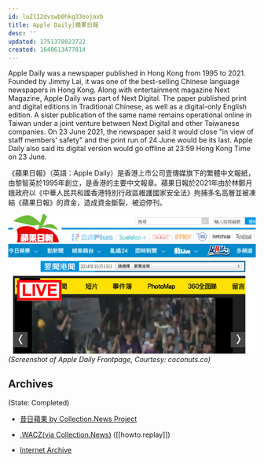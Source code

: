 ```yaml
---
id: lu2l12dvswb0hkg33eojaxb
title: Apple Daily|蘋果日報
desc: ''
updated: 1751378023722
created: 1648613477814
---
```


>
Apple Daily was a newspaper published in Hong Kong from 1995 to 2021. Founded by Jimmy Lai, it was one of the best-selling Chinese language newspapers in Hong Kong. Along with entertainment magazine Next Magazine, Apple Daily was part of Next Digital. The paper published print and digital editions in Traditional Chinese, as well as a digital-only English edition. A sister publication of the same name remains operational online in Taiwan under a joint venture between Next Digital and other Taiwanese companies.
On 23 June 2021, the newspaper said it would close "in view of staff members' safety" and the print run of 24 June would be its last. Apple Daily also said its digital version would go offline at 23:59 Hong Kong Time on 23 June.

《蘋果日報》（英語：Apple Daily）是香港上市公司壹傳媒旗下的繁體中文報紙，由黎智英於1995年創立，是香港的主要中文報章。蘋果日報於2021年由於林鄭月娥政府以《中華人民共和國香港特別行政區維護國家安全法》拘捕多名高層並被凍結《蘋果日報》的資金，造成資金斷裂，被迫停刊。


![Apple Daily Frontpage](/assets/frontpage_appledaily.jpg)
_(Screenshot of Apple Daily Frontpage,  Courtesy: coconuts.co)_


## Archives
(State: Completed)

- [昔日蘋果 by Collection.News Project ](https://collection.news/appledaily)

- [.WACZ(via Collection.News)](https://bafybeiheijm254aewd5hmcucyzqwidvsh52dtufwr3d7exkdfaikygrbqi.ipfs.dweb.link/fixtures/appledaily-05_23_2020.wacz)   ([[howto.replay]])

- [Internet Archive](https://web.archive.org/web/*/https://hk.appledaily.com/)
